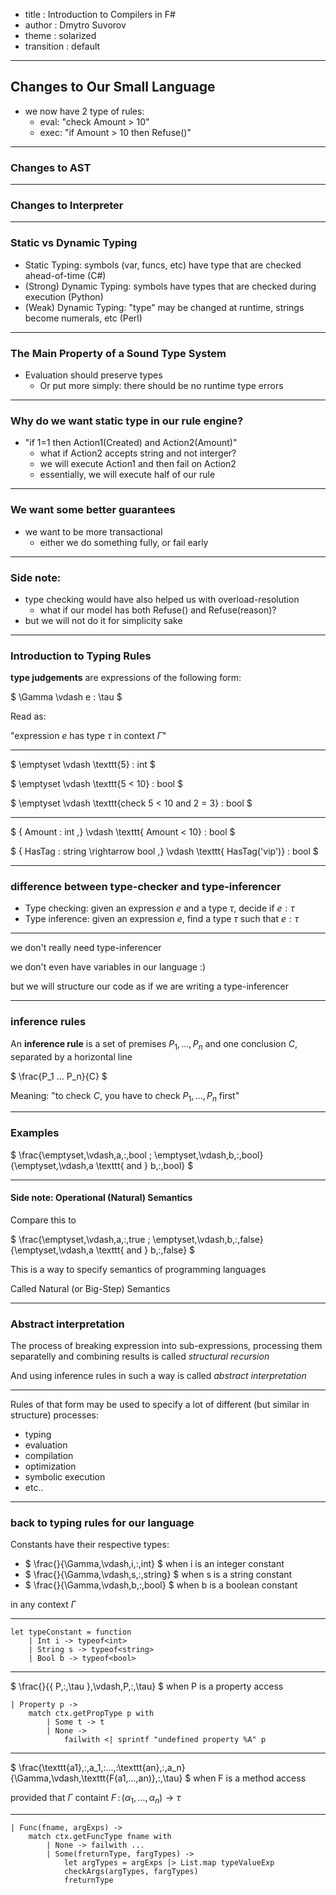 - title : Introduction to Compilers in F#
- author : Dmytro Suvorov
- theme : solarized
- transition : default

***

## Changes to Our Small Language

- we now have 2 type of rules:
  * eval: "check Amount > 10"
  * exec: "if Amount > 10 then Refuse()"

---

### Changes to AST

---

### Changes to Interpreter


***

### Static vs Dynamic Typing

- Static Typing: symbols (var, funcs, etc) have type that are checked ahead-of-time (C#)
- (Strong) Dynamic Typing: symbols have types that are checked during execution (Python)
- (Weak) Dynamic Typing: "type" may be changed at runtime, strings become numerals, etc (Perl)

---

### The Main Property of a Sound Type System

- Evaluation should preserve types
  * Or put more simply: there should be no runtime type errors

***

### Why do we want static type in our rule engine?

- "if 1=1 then Action1(Created) and Action2(Amount)"
  - what if Action2 accepts string and not interger?
  - we will execute Action1 and then fail on Action2
  - essentially, we will execute half of our rule

---

### We want some better guarantees

- we want to be more transactional
  - either we do something fully, or fail early

---

### Side note:

- type checking would have also helped us with overload-resolution
  - what if our model has both Refuse() and Refuse(reason)?
- but we will not do it for simplicity sake

***

### Introduction to Typing Rules

**type judgements** are expressions of the following form:

$ \Gamma \vdash e : \tau $

Read as:

"expression $e$ has type $\tau$ in context $\Gamma$"

---

$ \emptyset \vdash \texttt{5} : int $

$ \emptyset \vdash \texttt{5 < 10} : bool $

$ \emptyset \vdash \texttt{check 5 < 10 and 2 = 3} : bool $

---

$ \{ Amount : int \,\} \vdash \texttt{ Amount < 10} : bool $

$ \{ HasTag : string \rightarrow bool \,\} \vdash \texttt{ HasTag('vip')} : bool $

***

### difference between type-checker and type-inferencer

- Type checking: given an expression $e$ and a type $\tau$, decide if $e : \tau$
- Type inference: given an expression $e$, find a type $\tau$ such that $e : \tau$

---

we don't really need type-inferencer

we don't even have variables in our language :)

but we will structure our code as if we are writing a type-inferencer

***

### inference rules

An **inference rule** is a set of premises $P_1, ..., P_n$ and one conclusion $C$, separated by a horizontal line

$ \frac{P_1 ... P_n}{C} $

Meaning: "to check $C$, you have to check $P_1, ..., P_n$ first"

***

### Examples

$ \frac{\emptyset\,\vdash\,a\,:\,bool \; \emptyset\,\vdash\,b\,:\,bool}{\emptyset\,\vdash\,a \texttt{ and } b\,:\,bool} $

---

#### Side note: Operational (Natural) Semantics

Compare this to

$ \frac{\emptyset\,\vdash\,a\,:\,true \; \emptyset\,\vdash\,b\,:\,false}{\emptyset\,\vdash\,a \texttt{ and } b\,:\,false} $

This is a way to specify semantics of programming languages

Called Natural (or Big-Step) Semantics

---

### Abstract interpretation

The process of breaking expression into sub-expressions, processing them separatelly and combining results
is called *structural recursion*

And using inference rules in such a way is called *abstract interpretation*

---

Rules of that form may be used to specify a lot of different (but similar in structure) processes:
- typing
- evaluation
- compilation
- optimization
- symbolic execution
- etc..

***

### back to typing rules for our language

Constants have their respective types:

- $ \frac{}{\Gamma\,\vdash\,i\,:\,int} $ when i is an integer constant
- $ \frac{}{\Gamma\,\vdash\,s\,:\,string} $ when s is a string constant
- $ \frac{}{\Gamma\,\vdash\,b\,:\,bool} $ when b is a boolean constant

in any context $\Gamma$

---

    let typeConstant = function
        | Int i -> typeof<int>
        | String s -> typeof<string>
        | Bool b -> typeof<bool>

---

$ \frac{}{\{ P\,:\,\tau \}\,\vdash\,P\,:\,\tau} $ when P is a property access

    | Property p ->
        match ctx.getPropType p with
            | Some t -> t
            | None ->
                failwith <| sprintf "undefined property %A" p

---

$ \frac{\texttt{a1}\,:\,a_1,\:...,\:\texttt{an}\,:\,a_n}{\Gamma\,\vdash\,\texttt{F(a1,...,an)}\,:\,\tau} $ when F is a method access

provided that $\Gamma$ containt $F\,:\,(\alpha_1,...,\alpha_n) \rightarrow \tau$

---
    | Func(fname, argExps) ->
        match ctx.getFuncType fname with
            | None -> failwith ...
            | Some(freturnType, fargTypes) ->
                let argTypes = argExps |> List.map typeValueExp
                checkArgs(argTypes, fargTypes)
                freturnType

